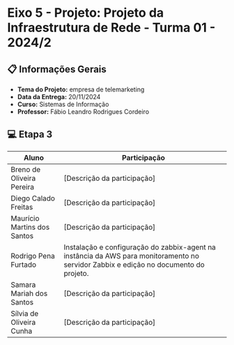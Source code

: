 # Eixo 5 - Projeto: Projeto da Infraestrutura de Rede - Turma 01 - 2024/2

## 📋 Informações Gerais 

- **Tema do Projeto:** empresa de telemarketing
- **Data da Entrega:** 20/11/2024
- **Curso:** Sistemas de Informação
- **Professor:** Fábio Leandro Rodrigues Cordeiro

## 💻 Etapa 3

| Aluno                | Participação                             |
|----------------------|-----------------------------------------|
| Breno de Oliveira Pereira    | [Descrição da participação]             |
| Diego Calado Freitas    | [Descrição da participação]             |
| Maurício Martins dos Santos    | [Descrição da participação]             |
| Rodrigo Pena Furtado    | Instalação e configuração do zabbix-agent na instância da AWS para monitoramento no servidor Zabbix e edição no documento do projeto. |
| Samara Mariah dos Santos    | [Descrição da participação]             |
| Sílvia de Oliveira Cunha    | [Descrição da participação]             |







